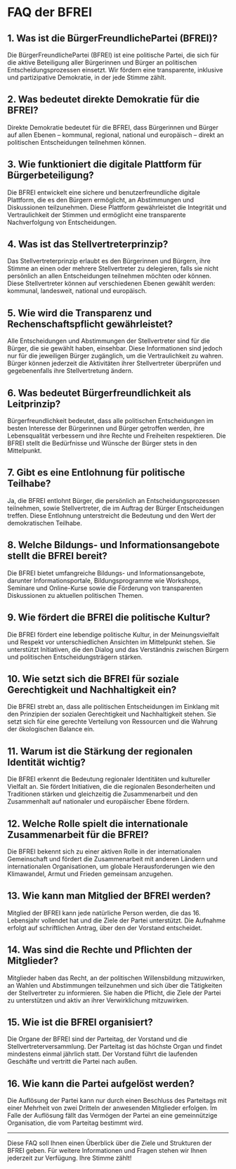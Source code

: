 # FAQ der BFREI 

## 1. Was ist die BürgerFreundlichePartei (BFREI)?

Die BürgerFreundlichePartei (BFREI) ist eine politische Partei, die sich für die aktive Beteiligung aller Bürgerinnen und Bürger an politischen Entscheidungsprozessen einsetzt. Wir fördern eine transparente, inklusive und partizipative Demokratie, in der jede Stimme zählt.

## 2. Was bedeutet direkte Demokratie für die BFREI?

Direkte Demokratie bedeutet für die BFREI, dass Bürgerinnen und Bürger auf allen Ebenen – kommunal, regional, national und europäisch – direkt an politischen Entscheidungen teilnehmen können.

## 3. Wie funktioniert die digitale Plattform für Bürgerbeteiligung?

Die BFREI entwickelt eine sichere und benutzerfreundliche digitale Plattform, die es den Bürgern ermöglicht, an Abstimmungen und Diskussionen teilzunehmen. Diese Plattform gewährleistet die Integrität und Vertraulichkeit der Stimmen und ermöglicht eine transparente Nachverfolgung von Entscheidungen.

## 4. Was ist das Stellvertreterprinzip?

Das Stellvertreterprinzip erlaubt es den Bürgerinnen und Bürgern, ihre Stimme an einen oder mehrere Stellvertreter zu delegieren, falls sie nicht persönlich an allen Entscheidungen teilnehmen möchten oder können. Diese Stellvertreter können auf verschiedenen Ebenen gewählt werden: kommunal, landesweit, national und europäisch.

## 5. Wie wird die Transparenz und Rechenschaftspflicht gewährleistet?

Alle Entscheidungen und Abstimmungen der Stellvertreter sind für die Bürger, die sie gewählt haben, einsehbar. Diese Informationen sind jedoch nur für die jeweiligen Bürger zugänglich, um die Vertraulichkeit zu wahren. Bürger können jederzeit die Aktivitäten ihrer Stellvertreter überprüfen und gegebenenfalls ihre Stellvertretung ändern.

## 6. Was bedeutet Bürgerfreundlichkeit als Leitprinzip?

Bürgerfreundlichkeit bedeutet, dass alle politischen Entscheidungen im besten Interesse der Bürgerinnen und Bürger getroffen werden, ihre Lebensqualität verbessern und ihre Rechte und Freiheiten respektieren. Die BFREI stellt die Bedürfnisse und Wünsche der Bürger stets in den Mittelpunkt.

## 7. Gibt es eine Entlohnung für politische Teilhabe?

Ja, die BFREI entlohnt Bürger, die persönlich an Entscheidungsprozessen teilnehmen, sowie Stellvertreter, die im Auftrag der Bürger Entscheidungen treffen. Diese Entlohnung unterstreicht die Bedeutung und den Wert der demokratischen Teilhabe.

## 8. Welche Bildungs- und Informationsangebote stellt die BFREI bereit?

Die BFREI bietet umfangreiche Bildungs- und Informationsangebote, darunter Informationsportale, Bildungsprogramme wie Workshops, Seminare und Online-Kurse sowie die Förderung von transparenten Diskussionen zu aktuellen politischen Themen.

## 9. Wie fördert die BFREI die politische Kultur?

Die BFREI fördert eine lebendige politische Kultur, in der Meinungsvielfalt und Respekt vor unterschiedlichen Ansichten im Mittelpunkt stehen. Sie unterstützt Initiativen, die den Dialog und das Verständnis zwischen Bürgern und politischen Entscheidungsträgern stärken.

## 10. Wie setzt sich die BFREI für soziale Gerechtigkeit und Nachhaltigkeit ein?

Die BFREI strebt an, dass alle politischen Entscheidungen im Einklang mit den Prinzipien der sozialen Gerechtigkeit und Nachhaltigkeit stehen. Sie setzt sich für eine gerechte Verteilung von Ressourcen und die Wahrung der ökologischen Balance ein.

## 11. Warum ist die Stärkung der regionalen Identität wichtig?

Die BFREI erkennt die Bedeutung regionaler Identitäten und kultureller Vielfalt an. Sie fördert Initiativen, die die regionalen Besonderheiten und Traditionen stärken und gleichzeitig die Zusammenarbeit und den Zusammenhalt auf nationaler und europäischer Ebene fördern.

## 12. Welche Rolle spielt die internationale Zusammenarbeit für die BFREI?

Die BFREI bekennt sich zu einer aktiven Rolle in der internationalen Gemeinschaft und fördert die Zusammenarbeit mit anderen Ländern und internationalen Organisationen, um globale Herausforderungen wie den Klimawandel, Armut und Frieden gemeinsam anzugehen.

## 13. Wie kann man Mitglied der BFREI werden?

Mitglied der BFREI kann jede natürliche Person werden, die das 16. Lebensjahr vollendet hat und die Ziele der Partei unterstützt. Die Aufnahme erfolgt auf schriftlichen Antrag, über den der Vorstand entscheidet.

## 14. Was sind die Rechte und Pflichten der Mitglieder?

Mitglieder haben das Recht, an der politischen Willensbildung mitzuwirken, an Wahlen und Abstimmungen teilzunehmen und sich über die Tätigkeiten der Stellvertreter zu informieren. Sie haben die Pflicht, die Ziele der Partei zu unterstützen und aktiv an ihrer Verwirklichung mitzuwirken.

## 15. Wie ist die BFREI organisiert?

Die Organe der BFREI sind der Parteitag, der Vorstand und die Stellvertreterversammlung. Der Parteitag ist das höchste Organ und findet mindestens einmal jährlich statt. Der Vorstand führt die laufenden Geschäfte und vertritt die Partei nach außen.

## 16. Wie kann die Partei aufgelöst werden?

Die Auflösung der Partei kann nur durch einen Beschluss des Parteitags mit einer Mehrheit von zwei Dritteln der anwesenden Mitglieder erfolgen. Im Falle der Auflösung fällt das Vermögen der Partei an eine gemeinnützige Organisation, die vom Parteitag bestimmt wird.

---

Diese FAQ soll Ihnen einen Überblick über die Ziele und Strukturen der BFREI geben. Für weitere Informationen und Fragen stehen wir Ihnen jederzeit zur Verfügung. Ihre Stimme zählt!

